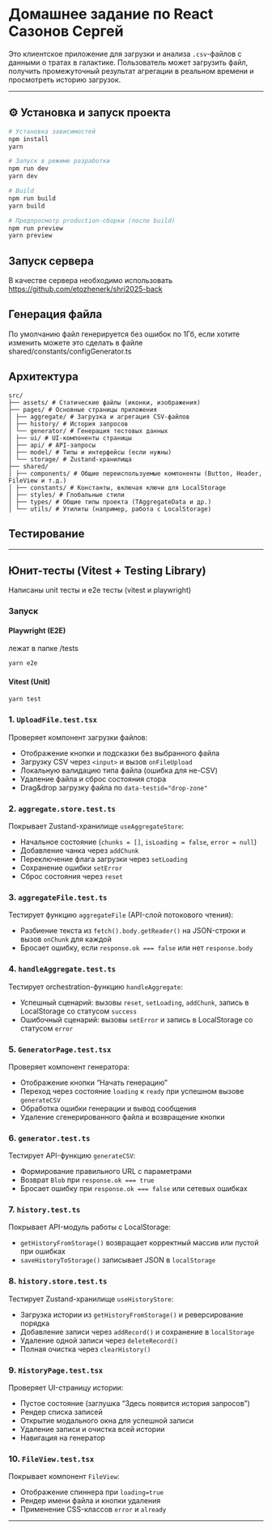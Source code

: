 # Домашнее задание по React Сазонов Сергей

Это клиентское приложение для загрузки и анализа `.csv`-файлов с данными о тратах в галактике. Пользователь может загрузить файл, получить промежуточный результат агрегации в реальном времени и просмотреть историю загрузок.

---

## ⚙️ Установка и запуск проекта

```bash
# Установка зависимостей
npm install
yarn

# Запуск в режиме разработки
npm run dev
yarn dev

# Build
npm run build
yarn build

# Предпросмотр production-сборки (после build)
npm run preview
yarn preview
```

## Запуск сервера

В качестве сервера необходимо использовать https://github.com/etozhenerk/shri2025-back

## Генерация файла

По умолчанию файл генерируется без ошибок по 1Гб, если хотите изменить можете это сделать в файле shared/constants/configGenerator.ts

## Архитектура

```
src/
├── assets/ # Статические файлы (иконки, изображения)
├── pages/ # Основные страницы приложения
│ ├── aggregate/ # Загрузка и агрегация CSV-файлов
│ ├── history/ # История запросов
│ └── generator/ # Генерация тестовых данных
│ ├── ui/ # UI-компоненты страницы
│ ├── api/ # API-запросы
│ ├── model/ # Типы и интерфейсы (если нужны)
│ └── storage/ # Zustand-хранилища
├── shared/
│ ├── components/ # Общие переиспользуемые компоненты (Button, Header, FileView и т.д.)
│ ├── constants/ # Константы, включая ключи для LocalStorage
│ ├── styles/ # Глобальные стили
│ ├── types/ # Общие типы проекта (TAggregateData и др.)
│ └── utils/ # Утилиты (например, работа с LocalStorage)
```

## Тестирование

---

## Юнит-тесты (Vitest + Testing Library)

Написаны unit тесты и e2e тесты (vitest и playwright)

### Запуск

#### Playwright (E2E)

лежат в папке /tests

```bash
yarn e2e
```

#### Vitest (Unit)

```bash
yarn test
```

### 1. `UploadFile.test.tsx`

Проверяет компонент загрузки файлов:

- Отображение кнопки и подсказки без выбранного файла
- Загрузку CSV через `<input>` и вызов `onFileUpload`
- Локальную валидацию типа файла (ошибка для не-CSV)
- Удаление файла и сброс состояния стора
- Drag&drop загрузку файла по `data-testid="drop-zone"`

### 2. `aggregate.store.test.ts`

Покрывает Zustand-хранилище `useAggregateStore`:

- Начальное состояние (`chunks = []`, `isLoading = false`, `error = null`)
- Добавление чанка через `addChunk`
- Переключение флага загрузки через `setLoading`
- Сохранение ошибки `setError`
- Сброс состояния через `reset`

### 3. `aggregateFile.test.ts`

Тестирует функцию `aggregateFile` (API-слой потокового чтения):

- Разбиение текста из `fetch().body.getReader()` на JSON-строки и вызов `onChunk` для каждой
- Бросает ошибку, если `response.ok === false` или нет `response.body`

### 4. `handleAggregate.test.ts`

Тестирует orchestration-функцию `handleAggregate`:

- Успешный сценарий: вызовы `reset`, `setLoading`, `addChunk`, запись в LocalStorage со статусом `success`
- Ошибочный сценарий: вызовы `setError` и запись в LocalStorage со статусом `error`

### 5. `GeneratorPage.test.tsx`

Проверяет компонент генератора:

- Отображение кнопки “Начать генерацию”
- Переход через состояние `loading` к `ready` при успешном вызове `generateCSV`
- Обработка ошибки генерации и вывод сообщения
- Удаление сгенерированного файла и возвращение кнопки

### 6. `generator.test.ts`

Тестирует API-функцию `generateCSV`:

- Формирование правильного URL с параметрами
- Возврат `Blob` при `response.ok === true`
- Бросает ошибку при `response.ok === false` или сетевых ошибках

### 7. `history.test.ts`

Покрывает API-модуль работы с LocalStorage:

- `getHistoryFromStorage()` возвращает корректный массив или пустой при ошибках
- `saveHistoryToStorage()` записывает JSON в `localStorage`

### 8. `history.store.test.ts`

Тестирует Zustand-хранилище `useHistoryStore`:

- Загрузка истории из `getHistoryFromStorage()` и реверсирование порядка
- Добавление записи через `addRecord()` и сохранение в `localStorage`
- Удаление одной записи через `deleteRecord()`
- Полная очистка через `clearHistory()`

### 9. `HistoryPage.test.tsx`

Проверяет UI-страницу истории:

- Пустое состояние (заглушка “Здесь появится история запросов”)
- Рендер списка записей
- Открытие модального окна для успешной записи
- Удаление записи и очистка всей истории
- Навигация на генератор

### 10. `FileView.test.tsx`

Покрывает компонент `FileView`:

- Отображение спиннера при `loading=true`
- Рендер имени файла и кнопки удаления
- Применение CSS-классов `error` и `already`

---

